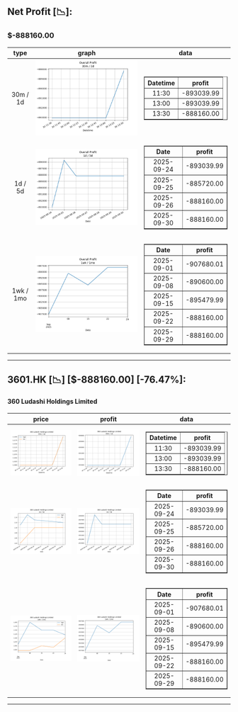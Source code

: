 ## Net Profit [📉]:
### $-888160.00
|type|graph|data|
|:---:|:---:|:---:|
|30m / 1d|![net_profit](image/overall_30m-1d.png)|<table border="1" class="dataframe"> <thead> <tr style="text-align: center;"> <th>Datetime</th> <th>profit</th> </tr> </thead> <tbody> <tr> <td>11:30</td> <td>-893039.99</td> </tr> <tr> <td>13:00</td> <td>-893039.99</td> </tr> <tr> <td>13:30</td> <td>-888160.00</td> </tr> </tbody></table>|
|1d / 5d|![net_profit](image/overall_1d-5d.png)|<table border="1" class="dataframe"> <thead> <tr style="text-align: center;"> <th>Date</th> <th>profit</th> </tr> </thead> <tbody> <tr> <td>2025-09-24</td> <td>-893039.99</td> </tr> <tr> <td>2025-09-25</td> <td>-885720.00</td> </tr> <tr> <td>2025-09-26</td> <td>-888160.00</td> </tr> <tr> <td>2025-09-30</td> <td>-888160.00</td> </tr> </tbody></table>|
|1wk / 1mo|![net_profit](image/overall_1wk-1mo.png)|<table border="1" class="dataframe"> <thead> <tr style="text-align: center;"> <th>Date</th> <th>profit</th> </tr> </thead> <tbody> <tr> <td>2025-09-01</td> <td>-907680.01</td> </tr> <tr> <td>2025-09-08</td> <td>-890600.00</td> </tr> <tr> <td>2025-09-15</td> <td>-895479.99</td> </tr> <tr> <td>2025-09-22</td> <td>-888160.00</td> </tr> <tr> <td>2025-09-29</td> <td>-888160.00</td> </tr> </tbody></table>|
---
## 3601.HK [📉] [$-888160.00] [-76.47%]:
#### 360 Ludashi Holdings Limited
|price|profit|data|
|:---:|:---:|:---:|
|![price](image/3601.HK_30m-1d_price.png)|![profit](image/3601.HK_30m-1d_profit.png)|<table border="1" class="dataframe"> <thead> <tr style="text-align: center;"> <th>Datetime</th> <th>profit</th> </tr> </thead> <tbody> <tr> <td>11:30</td> <td>-893039.99</td> </tr> <tr> <td>13:00</td> <td>-893039.99</td> </tr> <tr> <td>13:30</td> <td>-888160.00</td> </tr> </tbody></table>|
|![price](image/3601.HK_1d-5d_price.png)|![profit](image/3601.HK_1d-5d_profit.png)|<table border="1" class="dataframe"> <thead> <tr style="text-align: center;"> <th>Date</th> <th>profit</th> </tr> </thead> <tbody> <tr> <td>2025-09-24</td> <td>-893039.99</td> </tr> <tr> <td>2025-09-25</td> <td>-885720.00</td> </tr> <tr> <td>2025-09-26</td> <td>-888160.00</td> </tr> <tr> <td>2025-09-30</td> <td>-888160.00</td> </tr> </tbody></table>|
|![price](image/3601.HK_1wk-1mo_price.png)|![profit](image/3601.HK_1wk-1mo_profit.png)|<table border="1" class="dataframe"> <thead> <tr style="text-align: center;"> <th>Date</th> <th>profit</th> </tr> </thead> <tbody> <tr> <td>2025-09-01</td> <td>-907680.01</td> </tr> <tr> <td>2025-09-08</td> <td>-890600.00</td> </tr> <tr> <td>2025-09-15</td> <td>-895479.99</td> </tr> <tr> <td>2025-09-22</td> <td>-888160.00</td> </tr> <tr> <td>2025-09-29</td> <td>-888160.00</td> </tr> </tbody></table>|
---
